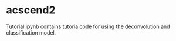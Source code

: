 # acscend2

Tutorial.ipynb contains tutoria code for using the deconvolution and classification model.
